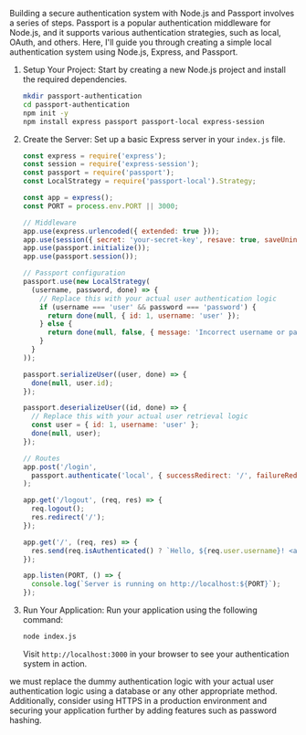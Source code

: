 Building a secure authentication system with Node.js and Passport involves a series of steps. Passport is a popular authentication middleware for Node.js, and it supports various authentication strategies, such as local, OAuth, and others. Here, I'll guide you through creating a simple local authentication system using Node.js, Express, and Passport.

1. Setup Your Project:
   Start by creating a new Node.js project and install the required dependencies.

   ```bash
   mkdir passport-authentication
   cd passport-authentication
   npm init -y
   npm install express passport passport-local express-session
   ```

2. Create the Server:
   Set up a basic Express server in your `index.js` file.

   ```javascript
   const express = require('express');
   const session = require('express-session');
   const passport = require('passport');
   const LocalStrategy = require('passport-local').Strategy;

   const app = express();
   const PORT = process.env.PORT || 3000;

   // Middleware
   app.use(express.urlencoded({ extended: true }));
   app.use(session({ secret: 'your-secret-key', resave: true, saveUninitialized: true }));
   app.use(passport.initialize());
   app.use(passport.session());

   // Passport configuration
   passport.use(new LocalStrategy(
     (username, password, done) => {
       // Replace this with your actual user authentication logic
       if (username === 'user' && password === 'password') {
         return done(null, { id: 1, username: 'user' });
       } else {
         return done(null, false, { message: 'Incorrect username or password' });
       }
     }
   ));

   passport.serializeUser((user, done) => {
     done(null, user.id);
   });

   passport.deserializeUser((id, done) => {
     // Replace this with your actual user retrieval logic
     const user = { id: 1, username: 'user' };
     done(null, user);
   });

   // Routes
   app.post('/login',
     passport.authenticate('local', { successRedirect: '/', failureRedirect: '/login', failureFlash: true })
   );

   app.get('/logout', (req, res) => {
     req.logout();
     res.redirect('/');
   });

   app.get('/', (req, res) => {
     res.send(req.isAuthenticated() ? `Hello, ${req.user.username}! <a href="/logout">Logout</a>` : 'Home Page');
   });

   app.listen(PORT, () => {
     console.log(`Server is running on http://localhost:${PORT}`);
   });
   ```

3. Run Your Application:
   Run your application using the following command:

   ```bash
   node index.js
   ```

   Visit `http://localhost:3000` in your browser to see your authentication system in action.

we must replace the dummy authentication logic with your actual user authentication logic using a database or any other appropriate method. Additionally, consider using HTTPS in a production environment and securing your application further by adding features such as password hashing.
